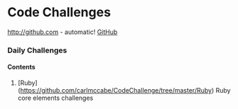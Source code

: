 # Code Challenges
http://github.com - automatic!
[GitHub](http://github.com)
### Daily Challenges

#### Contents
1. [Ruby] (https://github.com/carlmccabe/CodeChallenge/tree/master/Ruby)
Ruby core elements challenges
